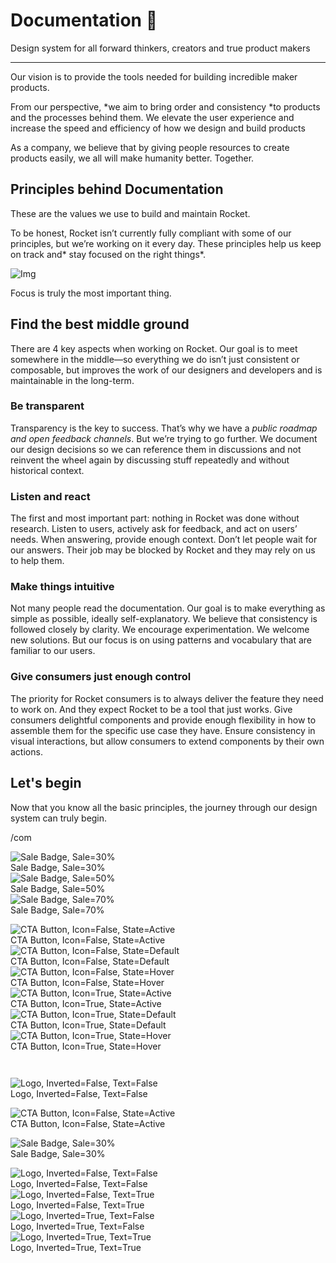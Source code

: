 
# Documentation 🚀

Design system for all forward thinkers, creators and true product makers

---

Our vision is to provide the tools needed for building incredible maker products.

From our perspective, *we aim to bring order and consistency *to products and the processes behind them. We elevate the user experience and increase the speed and efficiency of how we design and build products

As a company, we believe that by giving people resources to create products easily, we all will make humanity better. Together.

## Principles behind Documentation

These are the values we use to build and maintain Rocket.

To be honest, Rocket isn’t currently fully compliant with some of our principles, but we’re working on it every day. These principles help us keep on track and* stay focused on the right things*.

![Img](https://studio-assets.supernova.io/design-systems/14533/9289758a-6300-472a-bbc6-a57098081abf.jpeg)

Focus is truly the most important thing.

## Find the best middle ground

There are 4 key aspects when working on Rocket. Our goal is to meet somewhere in the middle—so everything we do isn’t just consistent or composable, but improves the work of our designers and developers and is maintainable in the long-term.

### Be transparent

Transparency is the key to success. That’s why we have a *public roadmap and open feedback channels*. But we’re trying to go further. We document our design decisions so we can reference them in discussions and not reinvent the wheel again by discussing stuff repeatedly and without historical context.

### Listen and react

The first and most important part: nothing in Rocket was done without research. Listen to users, actively ask for feedback, and act on users’ needs. When answering, provide enough context. Don’t let people wait for our answers. Their job may be blocked by Rocket and they may rely on us to help them.

### Make things intuitive

Not many people read the documentation. Our goal is to make everything as simple as possible, ideally self-explanatory. We believe that consistency is followed closely by clarity. We encourage experimentation. We welcome new solutions. But our focus is on using patterns and vocabulary that are familiar to our users.

### Give consumers just enough control

The priority for Rocket consumers is to always deliver the feature they need to work on. And they expect Rocket to be a tool that just works. Give consumers delightful components and provide enough flexibility in how to assemble them for the specific use case they have. Ensure consistency in visual interactions, but allow consumers to extend components by their own actions.

## Let's begin

Now that you know all the basic principles, the journey through our design system can truly begin.

/com

  
![Sale Badge, Sale=30%](https://studio-assets.supernova.io/design-systems/14533/1d98e09b-e54a-4bc3-bd0f-bf64afa98454.png)  
Sale Badge, Sale=30%  
![Sale Badge, Sale=50%](https://studio-assets.supernova.io/design-systems/14533/b933f035-4dfc-49f9-a4f7-3d05f3dca0da.png)  
Sale Badge, Sale=50%  
![Sale Badge, Sale=70%](https://studio-assets.supernova.io/design-systems/14533/bcd710db-485c-49e9-88d2-2327f9be0683.png)  
Sale Badge, Sale=70%  


  
![CTA Button, Icon=False, State=Active](https://studio-assets.supernova.io/design-systems/14533/997bf620-a332-4236-b306-465aa87d3f47.png)  
CTA Button, Icon=False, State=Active  
![CTA Button, Icon=False, State=Default](https://studio-assets.supernova.io/design-systems/14533/77beba93-270c-49fd-876b-3af13ad78cb0.png)  
CTA Button, Icon=False, State=Default  
![CTA Button, Icon=False, State=Hover](https://studio-assets.supernova.io/design-systems/14533/c61a0be7-d6f9-46ee-b1d2-36c33f802bbd.png)  
CTA Button, Icon=False, State=Hover  
![CTA Button, Icon=True, State=Active](https://studio-assets.supernova.io/design-systems/14533/059f4f88-2898-4160-9985-ef206fa84ab6.png)  
CTA Button, Icon=True, State=Active  
![CTA Button, Icon=True, State=Default](https://studio-assets.supernova.io/design-systems/14533/6b57ebc3-4530-4143-ae80-19e90fad98f8.png)  
CTA Button, Icon=True, State=Default  
![CTA Button, Icon=True, State=Hover](https://studio-assets.supernova.io/design-systems/14533/e76e04c5-fcc3-4944-aa81-7de527dd331d.png)  
CTA Button, Icon=True, State=Hover  


```javascript  
  
```

  
![Logo, Inverted=False, Text=False](https://studio-assets.supernova.io/design-systems/14533/d34fe75e-b9fb-40df-894e-9c443bd6159e.png)  
Logo, Inverted=False, Text=False  


  
  


  
![CTA Button, Icon=False, State=Active](https://studio-assets.supernova.io/design-systems/14533/997bf620-a332-4236-b306-465aa87d3f47.png)  
CTA Button, Icon=False, State=Active  


  
![Sale Badge, Sale=30%](https://studio-assets.supernova.io/design-systems/14533/1d98e09b-e54a-4bc3-bd0f-bf64afa98454.png)  
Sale Badge, Sale=30%  


  
![Logo, Inverted=False, Text=False](https://studio-assets.supernova.io/design-systems/14533/d34fe75e-b9fb-40df-894e-9c443bd6159e.png)  
Logo, Inverted=False, Text=False  
![Logo, Inverted=False, Text=True](https://studio-assets.supernova.io/design-systems/14533/887219db-631c-4b86-af21-c13897e9c2ab.png)  
Logo, Inverted=False, Text=True  
![Logo, Inverted=True, Text=False](https://studio-assets.supernova.io/design-systems/14533/967212af-5d17-48e0-ac43-992cf928332f.png)  
Logo, Inverted=True, Text=False  
![Logo, Inverted=True, Text=True](https://studio-assets.supernova.io/design-systems/14533/dda68085-8b5f-43f7-998f-99a16f74a8d3.png)  
Logo, Inverted=True, Text=True  
